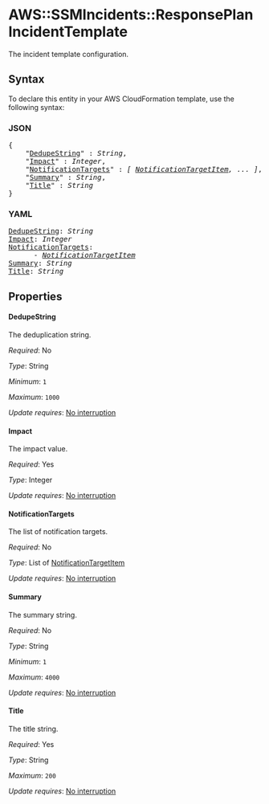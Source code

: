 # AWS::SSMIncidents::ResponsePlan IncidentTemplate

The incident template configuration.

## Syntax

To declare this entity in your AWS CloudFormation template, use the following syntax:

### JSON

<pre>
{
    "<a href="#dedupestring" title="DedupeString">DedupeString</a>" : <i>String</i>,
    "<a href="#impact" title="Impact">Impact</a>" : <i>Integer</i>,
    "<a href="#notificationtargets" title="NotificationTargets">NotificationTargets</a>" : <i>[ <a href="notificationtargetitem.md">NotificationTargetItem</a>, ... ]</i>,
    "<a href="#summary" title="Summary">Summary</a>" : <i>String</i>,
    "<a href="#title" title="Title">Title</a>" : <i>String</i>
}
</pre>

### YAML

<pre>
<a href="#dedupestring" title="DedupeString">DedupeString</a>: <i>String</i>
<a href="#impact" title="Impact">Impact</a>: <i>Integer</i>
<a href="#notificationtargets" title="NotificationTargets">NotificationTargets</a>: <i>
      - <a href="notificationtargetitem.md">NotificationTargetItem</a></i>
<a href="#summary" title="Summary">Summary</a>: <i>String</i>
<a href="#title" title="Title">Title</a>: <i>String</i>
</pre>

## Properties

#### DedupeString

The deduplication string.

_Required_: No

_Type_: String

_Minimum_: <code>1</code>

_Maximum_: <code>1000</code>

_Update requires_: [No interruption](https://docs.aws.amazon.com/AWSCloudFormation/latest/UserGuide/using-cfn-updating-stacks-update-behaviors.html#update-no-interrupt)

#### Impact

The impact value.

_Required_: Yes

_Type_: Integer

_Update requires_: [No interruption](https://docs.aws.amazon.com/AWSCloudFormation/latest/UserGuide/using-cfn-updating-stacks-update-behaviors.html#update-no-interrupt)

#### NotificationTargets

The list of notification targets.

_Required_: No

_Type_: List of <a href="notificationtargetitem.md">NotificationTargetItem</a>

_Update requires_: [No interruption](https://docs.aws.amazon.com/AWSCloudFormation/latest/UserGuide/using-cfn-updating-stacks-update-behaviors.html#update-no-interrupt)

#### Summary

The summary string.

_Required_: No

_Type_: String

_Minimum_: <code>1</code>

_Maximum_: <code>4000</code>

_Update requires_: [No interruption](https://docs.aws.amazon.com/AWSCloudFormation/latest/UserGuide/using-cfn-updating-stacks-update-behaviors.html#update-no-interrupt)

#### Title

The title string.

_Required_: Yes

_Type_: String

_Maximum_: <code>200</code>

_Update requires_: [No interruption](https://docs.aws.amazon.com/AWSCloudFormation/latest/UserGuide/using-cfn-updating-stacks-update-behaviors.html#update-no-interrupt)

